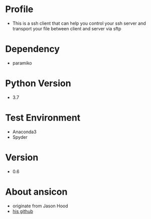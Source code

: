 # Profile
- This is a ssh client that can help you control your ssh server and transport your file between client and server via sftp  

# Dependency
- paramiko

# Python Version
- 3.7

# Test Environment
- Anaconda3
- Spyder

# Version
- 0.6

# About ansicon
- originate from Jason Hood
- [his github](https://github.com/wadx2019/ansicon)
